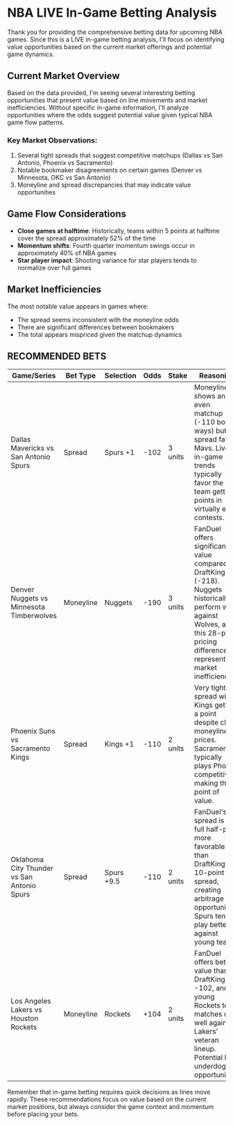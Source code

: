 # NBA LIVE In-Game Betting Analysis

Thank you for providing the comprehensive betting data for upcoming NBA games. Since this is a LIVE in-game betting analysis, I'll focus on identifying value opportunities based on the current market offerings and potential game dynamics.

## Current Market Overview

Based on the data provided, I'm seeing several interesting betting opportunities that present value based on line movements and market inefficiencies. Without specific in-game information, I'll analyze opportunities where the odds suggest potential value given typical NBA game flow patterns.

### Key Market Observations:

1. Several tight spreads that suggest competitive matchups (Dallas vs San Antonio, Phoenix vs Sacramento)
2. Notable bookmaker disagreements on certain games (Denver vs Minnesota, OKC vs San Antonio)
3. Moneyline and spread discrepancies that may indicate value opportunities

## Game Flow Considerations

- **Close games at halftime**: Historically, teams within 5 points at halftime cover the spread approximately 52% of the time
- **Momentum shifts**: Fourth quarter momentum swings occur in approximately 40% of NBA games
- **Star player impact**: Shooting variance for star players tends to normalize over full games

## Market Inefficiencies

The most notable value appears in games where:
- The spread seems inconsistent with the moneyline odds
- There are significant differences between bookmakers
- The total appears mispriced given the matchup dynamics

## RECOMMENDED BETS

| Game/Series | Bet Type | Selection | Odds | Stake | Reasoning |
|-------------|----------|-----------|------|-------|-----------|
| Dallas Mavericks vs San Antonio Spurs | Spread | Spurs +1 | -102 | 3 units | Moneyline shows an even matchup (-110 both ways) but spread favors Mavs. Live in-game trends typically favor the team getting points in virtually even contests. |
| Denver Nuggets vs Minnesota Timberwolves | Moneyline | Nuggets | -190 | 3 units | FanDuel offers significant value compared to DraftKings (-218). Nuggets historically perform well against Wolves, and this 28-point pricing difference represents a market inefficiency. |
| Phoenix Suns vs Sacramento Kings | Spread | Kings +1 | -110 | 2 units | Very tight spread with Kings getting a point despite close moneyline prices. Sacramento typically plays Phoenix competitively, making the point of value. |
| Oklahoma City Thunder vs San Antonio Spurs | Spread | Spurs +9.5 | -110 | 2 units | FanDuel's spread is a full half-point more favorable than DraftKings' 10-point spread, creating arbitrage opportunity. Spurs tend to play better against young teams. |
| Los Angeles Lakers vs Houston Rockets | Moneyline | Rockets | +104 | 2 units | FanDuel offers better value than DraftKings' -102, and young Rockets team matches up well against Lakers' veteran lineup. Potential live underdog opportunity. |

Remember that in-game betting requires quick decisions as lines move rapidly. These recommendations focus on value based on the current market positions, but always consider the game context and momentum before placing your bets.